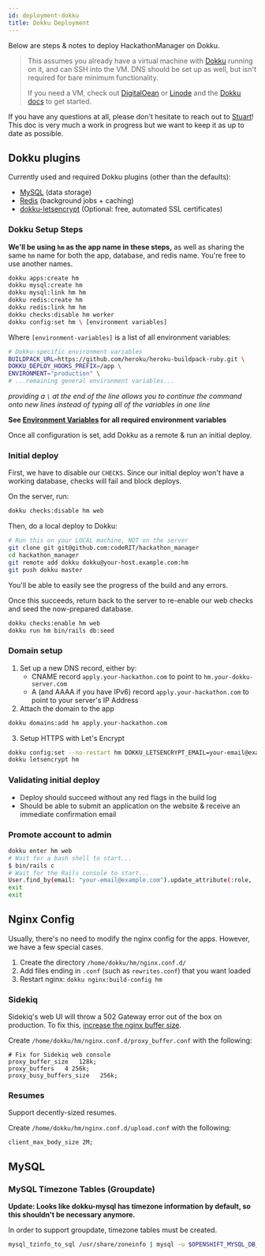 ```yaml
---
id: deployment-dokku
title: Dokku Deployment
---
```


Below are steps & notes to deploy HackathonManager on Dokku.

>This assumes you already have a virtual machine with [Dokku](http://dokku.viewdocs.io/dokku/) running on it, and can SSH into the VM. DNS should be set up as well, but isn't required for bare minimum functionality.
>
>If you need a VM, check out [DigitalOean](https://m.do.co/c/b5ee103e23c3) or [Linode](https://www.linode.com/?r=e90a6fb2a6999fb4ec7b60b1add3e288f97954bf) and the [Dokku docs](http://dokku.viewdocs.io/dokku/) to get started.

If you have any questions at all, please don't hesitate to reach out to [Stuart](https://github.com/sman591)! This doc is very much a work in progress but we want to keep it as up to date as possible.

## Dokku plugins

Currently used and required Dokku plugins (other than the defaults):

- [MySQL](https://github.com/dokku/dokku-mysql) (data storage)
- [Redis](https://github.com/dokku/dokku-redis) (background jobs + caching)
- [dokku-letsencrypt](https://github.com/dokku/dokku-letsencrypt) (Optional: free, automated SSL certificates)

### Dokku Setup Steps

**We'll be using `hm` as the app name in these steps,** as well as sharing the same `hm` name for both the app, database, and redis name. You're free to use another names.

```bash
dokku apps:create hm
dokku mysql:create hm
dokku mysql:link hm hm
dokku redis:create hm
dokku redis:link hm hm
dokku checks:disable hm worker
dokku config:set hm \ [environment variables]
```

Where `[environment-variables]` is a list of all environment variables:

```bash
# Dokku-specific environment variables
BUILDPACK_URL=https://github.com/heroku/heroku-buildpack-ruby.git \
DOKKU_DEPLOY_HOOKS_PREFIX=/app \
ENVIRONMENT="production" \
# ...remaining general environment variables...
```

_providing a `\` at the end of the line allows you to continue the command onto new lines instead of typing all of the variables in one line_

**See [Environment Variables](deployment-environment-variables.md) for all required environment variables**

Once all configuration is set, add Dokku as a remote & run an initial deploy.

### Initial deploy

First, we have to disable our `CHECKS`. Since our initial deploy won't have a working database, checks will fail and block deploys.

On the server, run:

```bash
dokku checks:disable hm web
```

Then, do a local deploy to Dokku:

```bash
# Run this on your LOCAL machine, NOT on the server
git clone git git@github.com:codeRIT/hackathon_manager
cd hackathon_manager
git remote add dokku dokku@your-host.example.com:hm
git push dokku master
```

You'll be able to easily see the progress of the build and any errors.

Once this succeeds, return back to the server to re-enable our web checks and seed the now-prepared database.

```bash
dokku checks:enable hm web
dokku run hm bin/rails db:seed
```

### Domain setup

1. Set up a new DNS record, either by:
   - CNAME record `apply.your-hackathon.com` to point to `hm.your-dokku-server.com`
   - A (and AAAA if you have IPv6) record `apply.your-hackathon.com` to point to your server's IP Address
2. Attach the domain to the app

```bash
dokku domains:add hm apply.your-hackathon.com
```

3. Setup HTTPS with Let's Encrypt

```bash
dokku config:set --no-restart hm DOKKU_LETSENCRYPT_EMAIL=your-email@example.com
dokku letsencrypt hm
```

### Validating initial deploy

- Deploy should succeed without any red flags in the build log
- Should be able to submit an application on the website & receive an immediate confirmation email

### Promote account to admin

```bash
dokku enter hm web
# Wait for a bash shell to start...
$ bin/rails c
# Wait for the Rails console to start...
User.find_by(email: "your-email@example.com").update_attribute(:role, :admin)
exit
exit
```

## Nginx Config

Usually, there's no need to modify the nginx config for the apps. However, we have a few special cases.

1. Create the directory `/home/dokku/hm/nginx.conf.d/`
2. Add files ending in `.conf` (such as `rewrites.conf`) that you want loaded
3. Restart nginx: `dokku nginx:build-config hm`

### Sidekiq

Sidekiq's web UI will throw a 502 Gateway error out of the box on production. To fix this, [increase the nginx buffer size](https://github.com/mperham/sidekiq/issues/3143#issuecomment-248923576).

Create `/home/dokku/hm/nginx.conf.d/proxy_buffer.conf` with the following:

```
# Fix for Sidekiq web console
proxy_buffer_size   128k;
proxy_buffers   4 256k;
proxy_busy_buffers_size   256k;
```

### Resumes

Support decently-sized resumes.

Create `/home/dokku/hm/nginx.conf.d/upload.conf` with the following:

```
client_max_body_size 2M;
```

## MySQL

### MySQL Timezone Tables (Groupdate)

**Update: Looks like dokku-mysql has timezone information by default, so this shouldn't be necessary anymore.**

In order to support groupdate, timezone tables must be created.

```bash
mysql_tzinfo_to_sql /usr/share/zoneinfo | mysql -u $OPENSHIFT_MYSQL_DB_USERNAME -p mysql
```
